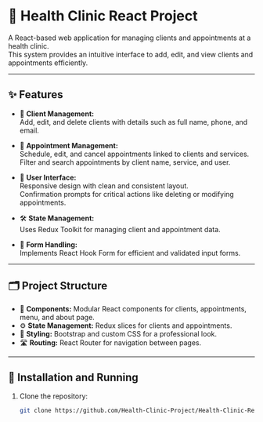 # 🏥 Health Clinic React Project

A React-based web application for managing clients and appointments at a health clinic.  
This system provides an intuitive interface to add, edit, and view clients and appointments efficiently.

---

## ✨ Features

- 👥 **Client Management:**  
  Add, edit, and delete clients with details such as full name, phone, and email.

- 📅 **Appointment Management:**  
  Schedule, edit, and cancel appointments linked to clients and services.  
  Filter and search appointments by client name, service, and user.

- 🎨 **User Interface:**  
  Responsive design with clean and consistent layout.  
  Confirmation prompts for critical actions like deleting or modifying appointments.

- 🛠️ **State Management:**  
  Uses Redux Toolkit for managing client and appointment data.

- 📝 **Form Handling:**  
  Implements React Hook Form for efficient and validated input forms.

---

## 🗂️ Project Structure

- 🧩 **Components:** Modular React components for clients, appointments, menu, and about page.  
- ⚙️ **State Management:** Redux slices for clients and appointments.  
- 🎨 **Styling:** Bootstrap and custom CSS for a professional look.  
- 🛣️ **Routing:** React Router for navigation between pages.

---

## 🚀 Installation and Running

1. Clone the repository:
   ```bash
   git clone https://github.com/Health-Clinic-Project/Health-Clinic-React.git
